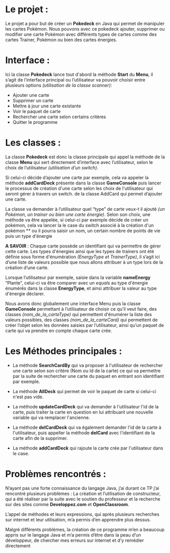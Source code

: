 # Le projet :
Le projet a pour but de créer un **Pokedeck** en Java qui permet de manipuler les cartes Pokémon. Nous pouvons avec ce pokedeck ajouter, supprimer ou modifier une carte Pokémon avec différents types de cartes comme des cartes Trainer, Pokémon ou bien des cartes énergies.

# Interface :
Ici la classe **Pokedeck** lance tout d'abord la méthode **Start** du **Menu**, il s’agit de l’interface principal ou l’utilisateur va pouvoir choisir entre plusieurs options *(utilisation de la classe scanner)*: 
* Ajouter une carte
* Supprimer un carte
* Mettre à jour une carte existante
* Voir le paquet de carte
* Rechercher une carte selon certains critères
* Quitter le programme

# Les classes :
La classe **Pokedeck** est donc la classe principale qui appel la méthode de la classe **Menu** qui sert directement d’interface avec l’utilisateur, selon le choix de l’utilisateur *(utilisation d’un switch)*. 

Si celui-ci décide d’ajouter une carte par exemple, cela va appeler la méthode **addCardDeck** présente dans la classe **GameConsole** puis lancer le processus de création d'une carte selon les choix de l'utilisateur qui seront gérer à travers un switch.   de la classe AddCard qui permet d’ajouter une carte.

La classe va demander à l’utilisateur quel “type” de carte veux-t il ajouté *(un Pokémon, un trainer ou bien une carte énergie)*. Selon son choix, une méthode va être appelée, si celui-ci par exemple décide de créer un pokémon, cela va lancer la le case du switch associé à la création d'un pokémon ** ou il pourra saisir un nom, un certain nombre de points de vie puis un type d'énergie

**A SAVOIR** : Chaque carte possède un identifiant qui va permettre de gérer cette carte. Les types d'énergies ainsi que les types de trainers ont été définie sous forme d'énumération *(EnergyType et TrainerType)*, il s’agit ici d’une liste de valeurs possible que nous allons attribuer à un type lors de la création d’une carte.

Lorsque l’utilisateur par exemple, saisie dans la variable **nameEnergy** “Plante”, celui-ci va être comparer avec un *equals* au type d'énergie énumérés dans la classe **EnergyType**, et ainsi attribuer la valeur au type d'énergie déclarer. 

Nous avons donc globalement une interface Menu puis la classe **GameConsole** permettant à l’utilisateur de choisir ce qu’il veut faire, des classes *(nom_de_la_carteType)* qui permettent d'énumérer la liste des valeurs possibles, des classes *(nom_de_la_carteCard)* qui permettent de créer l’objet selon les données saisies par l’utilisateur, ainsi qu’un paquet de carte qui va prendre en compte chaque carte crée.

# Les Méthodes principales :

* La méthode **SearchCardBy** qui va proposer à l'utilisateur de rechercher une carte selon son critère (Nom ou Id de la carte) ce qui va permettre par la suite de rechercher une carte du paquet en entrant son identifiant par exemple.

* La méthode **AllDeck** qui permet de voir le paquet de carte si celui-ci n'est pas vide.

* La méthode **updateCardDeck** qui va demander à l'utilisateur l'id de la carte, puis traiter la carte en question en lui attribuant une nouvelle variable qui va remplacer l'ancienne.

* La méthode **delCardDeck** qui va également demander l'id de la carte à l'utilisateur, puis appeller la méthode **delCard** avec l'identifiant de la carte afin de la supprimer.

* La méthode **addCardDeck** qui rajoute la carte crée par l'utilisateur dans le case.

# Problèmes rencontrés :
N’ayant pas une forte connaissance du langage Java, j’ai durant ce TP j’ai rencontré plusieurs problèmes :
La création et l’utilisation de constructeur, qui a été réaliser par la suite avec le soutien du professeur et la recherche sur des sites comme **Developpez.com** et **OpenClassroom**. 

L’appel de méthodes et leurs expressions, qui après plusieurs recherches sur internet et leur utilisation, m’a permis d’en apprendre plus dessus.

Malgré différents problèmes, la création de ce programme m’en a beaucoup appris sur le langage Java et m’a permis d’être dans la peau d’un développeur, de chercher mes erreurs sur internet et d’y remédier directement 







